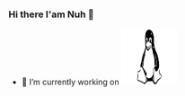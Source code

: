 ### Hi there I'am Nuh 👋


- 🔭 I’m currently working on  <img src="linux.png" width="100" height="100">
